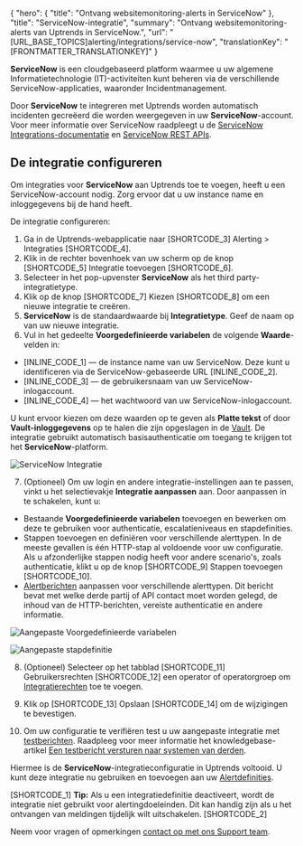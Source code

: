 {
  "hero": {
    "title": "Ontvang websitemonitoring-alerts in ServiceNow"
  },
  "title": "ServiceNow-integratie",
  "summary": "Ontvang websitemonitoring-alerts van Uptrends in ServiceNow.",
  "url": "[URL_BASE_TOPICS]alerting/integrations/service-now",
  "translationKey": "[FRONTMATTER_TRANSLATIONKEY]"
}

**ServiceNow** is een cloudgebaseerd platform waarmee u uw algemene Informatietechnologie (IT)-activiteiten kunt beheren via de verschillende ServiceNow-applicaties, waaronder Incidentmanagement.

Door **ServiceNow** te integreren met Uptrends worden automatisch incidenten gecreëerd die worden weergegeven in uw **ServiceNow**-account. Voor meer informatie over ServiceNow raadpleegt u de [ServiceNow Integrations-documentatie]([LINK_URL_1]) en [ServiceNow REST APIs]([LINK_URL_2]).

## De integratie configureren

Om integraties voor **ServiceNow** aan Uptrends toe te voegen, heeft u een ServiceNow-account nodig. Zorg ervoor dat u uw instance name en inloggegevens bij de hand heeft.

De integratie configureren:

1. Ga in de Uptrends-webapplicatie naar [SHORTCODE_3] Alerting > Integraties [SHORTCODE_4].
2. Klik in de rechter bovenhoek van uw scherm op de knop [SHORTCODE_5] Integratie toevoegen [SHORTCODE_6].
3. Selecteer in het pop-upvenster **ServiceNow** als het third party-integratietype.
4. Klik op de knop [SHORTCODE_7] Kiezen [SHORTCODE_8] om een nieuwe integratie te creëren.
5. **ServiceNow** is de standaardwaarde bij **Integratietype**. Geef de naam op van uw nieuwe integratie.
6. Vul in het gedeelte **Voorgedefinieerde variabelen** de volgende **Waarde**-velden in:

- [INLINE_CODE_1] — de instance name van uw ServiceNow. Deze kunt u identificeren via de ServiceNow-gebaseerde URL [INLINE_CODE_2].
- [INLINE_CODE_3] — de gebruikersnaam van uw ServiceNow-inlogaccount.
- [INLINE_CODE_4] — het wachtwoord van uw ServiceNow-inlogaccount.

U kunt ervoor kiezen om deze waarden op te geven als **Platte tekst** of door **Vault-inloggegevens** op te halen die zijn opgeslagen in de [Vault]([LINK_URL_3]). De integratie gebruikt automatisch basisauthenticatie om toegang te krijgen tot het **ServiceNow**-platform.

![ServiceNow Integratie]([LINK_URL_4])

7. (Optioneel) Om uw login en andere integratie-instellingen aan te passen, vinkt u het selectievakje **Integratie aanpassen** aan. Door aanpassen in te schakelen, kunt u:

- Bestaande **Voorgedefinieerde variabelen** toevoegen en bewerken om deze te gebruiken voor authenticatie, escalatieniveaus en stapdefinities.
- Stappen toevoegen en definiëren voor verschillende alerttypen. In de meeste gevallen is één HTTP-stap al voldoende voor uw configuratie. Als u afzonderlijke stappen nodig heeft voor andere scenario's, zoals authenticatie, klikt u op de knop [SHORTCODE_9] Stappen toevoegen [SHORTCODE_10].
- [Alertberichten]([LINK_URL_5]) aanpassen voor verschillende alerttypen. Dit bericht bevat met welke derde partij of API contact moet worden gelegd, de inhoud van de HTTP-berichten, vereiste authenticatie en andere informatie.

![Aangepaste Voorgedefinieerde variabelen]([LINK_URL_6])

![Aangepaste stapdefinitie]([LINK_URL_7])

8. (Optioneel) Selecteer op het tabblad [SHORTCODE_11] Gebruikersrechten [SHORTCODE_12] een operator of operatorgroep om [Integratierechten]([LINK_URL_8]) toe te voegen.

9. Klik op [SHORTCODE_13] Opslaan [SHORTCODE_14] om de wijzigingen te bevestigen.

10. Om uw configuratie te verifiëren test u uw aangepaste integratie met [testberichten]([LINK_URL_9]). Raadpleeg voor meer informatie het knowledgebase-artikel [Een testbericht versturen naar systemen van derden]([LINK_URL_10]).

Hiermee is de **ServiceNow**-integratieconfiguratie in Uptrends voltooid. U kunt deze integratie nu gebruiken en toevoegen aan uw [Alertdefinities]([LINK_URL_11]).

[SHORTCODE_1]
**Tip:** Als u een integratiedefinitie deactiveert, wordt de integratie niet gebruikt voor alertingdoeleinden. Dit kan handig zijn als u het ontvangen van meldingen tijdelijk wilt uitschakelen.
[SHORTCODE_2]

Neem voor vragen of opmerkingen [contact op met ons Support team]([LINK_URL_12]).
